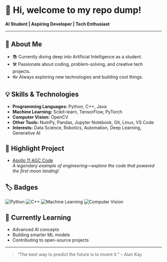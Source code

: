 # 👋 Hi, welcome to my repo dump!

**AI Student | Aspiring Developer | Tech Enthusiast**

---

## 🚀 About Me

- 📚 Currently diving deep into Artificial Intelligence as a student.
- 🛠️ Passionate about coding, problem-solving, and creative tech projects.
- 👓 Always exploring new technologies and building cool things.

## 💡 Skills & Technologies

- **Programming Languages:** Python, C++, Java
- **Machine Learning:** Scikit-learn, TensorFlow, PyTorch
- **Computer Vision:** OpenCV
- **Other Tools:** NumPy, Pandas, Jupyter Notebook, Git, Linux, VS Code
- **Interests:** Data Science, Robotics, Automation, Deep Learning, Generative AI

## 🌟 Highlight Project

- [Apollo 11 AGC Code](https://github.com/chrislgarry/Apollo-11)  
  *A legendary example of engineering—explore the code that powered the first moon landing!*

## 🏷️ Badges

![Python](https://img.shields.io/badge/python-3.8-blue.svg)
![C++](https://img.shields.io/badge/C++-17-blue.svg)
![Machine Learning](https://img.shields.io/badge/Machine%20Learning-brightgreen.svg)
![Computer Vision](https://img.shields.io/badge/Computer%20Vision-orange.svg)

## 🧠 Currently Learning

- Advanced AI concepts
- Building smarter ML models
- Contributing to open-source projects

---

> “The best way to predict the future is to invent it.” – Alan Kay
